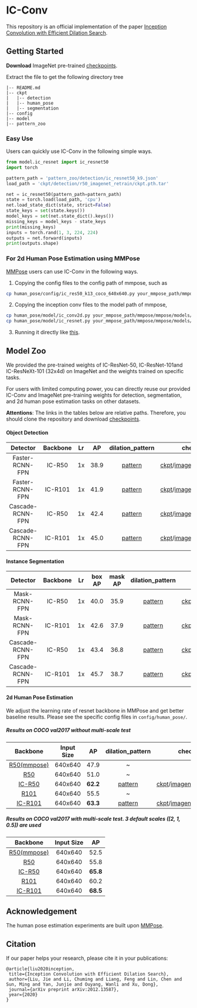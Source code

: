 # IC-Conv 

This repository is an official implementation of the paper [Inception Convolution with Efficient Dilation Search](https://arxiv.org/pdf/2012.13587.pdf).

## Getting Started

**Download** ImageNet pre-trained [checkpoints](https://drive.google.com/file/d/11diajagP3BKekV4iztnkm_B2iN8opGUo/view?usp=sharing).

Extract the file to get the following directory tree

```
|-- README.md
|-- ckpt
|   |-- detection
|   |-- human_pose
|   |-- segmentation
|-- config
|-- model
|-- pattern_zoo
```

### Easy Use

Users can quickly use IC-Conv in the following simple ways. 

```python
from model.ic_resnet import ic_resnet50
import torch

pattern_path = 'pattern_zoo/detection/ic_resnet50_k9.json'
load_path = 'ckpt/detection/r50_imagenet_retrain/ckpt.pth.tar'

net = ic_resnet50(pattern_path=pattern_path)
state = torch.load(load_path, 'cpu')
net.load_state_dict(state, strict=False)
state_keys = set(state.keys())
model_keys = set(net.state_dict().keys())
missing_keys = model_keys - state_keys
print(missing_keys)
inputs = torch.rand(1, 3, 224, 224)
outputs = net.forward(inputs)
print(outputs.shape)
```

### For 2d Human Pose Estimation using MMPose

[MMPose](https://github.com/open-mmlab/mmpose) users can use IC-Conv in the following ways. 

1. Copying the config files to the config path of mmpose, such as

```bash
cp human_pose/config/ic_res50_k13_coco_640x640.py your_mmpose_path/mmpose/configs/bottom_up/resnet/coco/ic_res50_k13_coco_640x640.py
```

2. Copying the inception conv files to the model path of mmpose,

```bash
cp human_pose/model/ic_conv2d.py your_mmpose_path/mmpose/mmpose/models/backbones/ic_conv2d.py
cp human_pose/model/ic_resnet.py your_mmpose_path/mmpose/mmpose/models/backbones/ic_resnet.py
```

3. Running it directly like [this](https://github.com/open-mmlab/mmpose/blob/master/docs/getting_started.md).

## Model Zoo

We provided the pre-trained weights of IC-ResNet-50, IC-ResNet-101and IC-ResNeXt-101 (32x4d) on ImageNet and the weights trained on specific tasks. 

For users with limited computing power, you can directly reuse our provided IC-Conv and ImageNet pre-training weights for detection, segmentation, and 2d human pose estimation tasks on other datasets. 

**Attentions**: The links in the tables below are relative paths. Therefore, you should clone the repository and download [checkpoints](https://drive.google.com/file/d/1Dx3q_4TjYsAuw7_egKIOG1WdqvMi-u2k/view?usp=sharing). 

#### Object Detection

|     Detector     | Backbone |  Lr  |  AP  |                   dilation_pattern                    |                          checkpoint                          |
| :--------------: | :------: | :--: | :--: | :---------------------------------------------------: | :----------------------------------------------------------: |
| Faster-RCNN-FPN  |  IC-R50  |  1x  | 38.9 | [pattern](pattern_zoo/detection/ic_resnet50_k9.json)  | [ckpt](ckpt/detection/faster-rcnn-ic-r50/ckpt_e14.pth)/[imagenet_retrain_ckpt](ckpt/detection/r50_imagenet_retrain/ckpt.pth.tar) |
| Faster-RCNN-FPN  | IC-R101  |  1x  | 41.9 | [pattern](pattern_zoo/detection/ic_resnet101_k9.json) | [ckpt](ckpt/detection/faster-rcnn-ic-r101/ckpt_e14.pth)/[imagenet_retrain_ckpt](ckpt/detection/r101_imagenet_retrain/ckpt.pth.tar) |
| Cascade-RCNN-FPN |  IC-R50  |  1x  | 42.4 | [pattern](pattern_zoo/detection/ic_resnet50_k9.json)  | [ckpt](ckpt/detection/cascade-rcnn-ic-r50/ckpt_e14.pth)/[imagenet_retrain_ckpt](ckpt/detection/r50_imagenet_retrain/ckpt.pth.tar) |
| Cascade-RCNN-FPN | IC-R101  |  1x  | 45.0 | [pattern](pattern_zoo/detection/ic_resnet101_k9json)  | [ckpt](ckpt/detection/cascade-rcnn-ic-r101/ckpt_e14.pth)/[imagenet_retrain_ckpt](ckpt/detection/r101_imagenet_retrain/ckpt.pth.tar) |

#### Instance Segmentation

|     Detector     | Backbone |  Lr  | box AP | mask AP |                     dilation_pattern                     |                          checkpoint                          |
| :--------------: | :------: | :--: | :----: | :-----: | :------------------------------------------------------: | :----------------------------------------------------------: |
|  Mask-RCNN-FPN   |  IC-R50  |  1x  |  40.0  |  35.9   | [pattern](pattern_zoo/segmentation/ic_resnet50_k9.json)  | [ckpt](ckpt/segmentation/faster-rcnn-ic-r50/ckpt_e14.pth)/[imagenet_retrain_ckpt](ckpt/segmentation/r50_imagenet_retrain/ckpt.pth.tar) |
|  Mask-RCNN-FPN   | IC-R101  |  1x  |  42.6  |  37.9   | [pattern](pattern_zoo/segmentation/ic_resnet101_k9.json) | [ckpt](ckpt/segmentation/faster-rcnn-ic-r101/ckpt_e14.pth)/[imagenet_retrain_ckpt](ckpt/segmentation/r101_imagenet_retrain/ckpt.pth.tar) |
| Cascade-RCNN-FPN |  IC-R50  |  1x  |  43.4  |  36.8   | [pattern](pattern_zoo/segmentation/ic_resnet50_k9.json)  | [ckpt](ckpt/segmentation/cascade-rcnn-ic-r50/ckpt_e14.pth)/[imagenet_retrain_ckpt](ckpt/segmentation/r50_imagenet_retrain/ckpt.pth.tar) |
| Cascade-RCNN-FPN | IC-R101  |  1x  |  45.7  |  38.7   | [pattern](pattern_zoo/segmentation/ic_resnet101_k9.json) | [ckpt](ckpt/segmentation/cascade-rcnn-ic-r101/ckpt_e14.pth)/[imagenet_retrain_ckpt](ckpt/segmentation/segmentation/r101_imagenet_retrain/ckpt.pth.tar) |

#### 2d Human Pose Estimation

We adjust the learning rate of resnet backbone in MMPose and get better baseline results. Please see the specific config files in `config/human_pose/`.

##### Results on COCO val2017 without multi-scale test

|                           Backbone                           | Input Size |    AP    |                    dilation_pattern                     |                          checkpoint                          |
| :----------------------------------------------------------: | :--------: | :------: | :-----------------------------------------------------: | :----------------------------------------------------------: |
| [R50(mmpose)](https://github.com/open-mmlab/mmpose/tree/master/configs/bottom_up/resnet) |  640x640   |   47.9   |                            ~                            |                              ~                               |
|        [R50](human_pose/config/res50_coco_640x640.py)        |  640x640   |   51.0   |                            ~                            |                              ~                               |
|   [IC-R50](human_pose/config/ic_res50_k13_coco_640x640.py)   |  640x640   | **62.2** | [pattern](pattern_zoo/human_pose/ic_resnet50_k13.json)  | [ckpt](ckpt/human_pose/ic_res50_k13_coco_640x640_lr0.001/ckpt.pth)/[imagenet_retrain_ckpt](ckpt/human_pose/ic_res50_k13_imagenet_retrain/ckpt.pth) |
|       [R101](human_pose/config/res101_coco_640x640.py)       |  640x640   |   55.5   |                            ~                            |                              ~                               |
|  [IC-R101](human_pose/config/ic_res101_k13_coco_640x640.py)  |  640x640   | **63.3** | [pattern](pattern_zoo/human_pose/ic_resnet101_k13.json) | [ckpt](ckpt/human_pose/ic_res101_k13_coco_640x640_lr0.0005/ckpt.pth)/[imagenet_retrain_ckpt](ckpt/human_pose/ic_res101_k13_imagenet_retrain/ckpt.pth) |

##### Results on COCO val2017 with multi-scale test. 3 default scales ([2, 1, 0.5]) are used

|                           Backbone                           | Input Size |    AP    |
| :----------------------------------------------------------: | :--------: | :------: |
| [R50(mmpose)](https://github.com/open-mmlab/mmpose/tree/master/configs/bottom_up/resnet) |  640x640   |   52.5   |
|        [R50](human_pose/config/res50_coco_640x640.py)        |  640x640   |   55.8   |
|   [IC-R50](human_pose/config/ic_res50_k13_coco_640x640.py)   |  640x640   | **65.8** |
|       [R101](human_pose/config/res101_coco_640x640.py)       |  640x640   |   60.2   |
|  [IC-R101](human_pose/config/ic_res101_k13_coco_640x640.py)  |  640x640   | **68.5** |

## Acknowledgement

The human pose estimation experiments are built upon [MMPose](https://github.com/open-mmlab/mmpose).

## Citation

If our paper helps your research, please cite it in your publications:

```
@article{liu2020inception,
 title={Inception Convolution with Efficient Dilation Search},
 author={Liu, Jie and Li, Chuming and Liang, Feng and Lin, Chen and Sun, Ming and Yan, Junjie and Ouyang, Wanli and Xu, Dong},
 journal={arXiv preprint arXiv:2012.13587},
 year={2020}
}
```